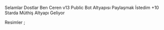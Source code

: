 Selamlar Dostlar Ben Ceren v13 Public Bot Altyapısı Paylaşmak İstedim +10 Starda Müthiş Altyapı Geliyor

Resimler ;
